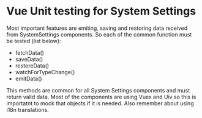 # Vue Unit testing for System Settings
Most important features are emiting, saving and restoring data received from SystemSettings components. So each of the common function must be tested (list below):
- fetchData()
- saveData()
- restoreData()
- watchForTypeChange()
- emitData()

This methods are common for all System Settings components and must return valid data. Most of the components are using Vuex and Uiv so this is importatnt to mock that objects if it is needed. Also remember about using i18n translations.